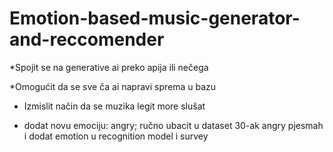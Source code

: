 # Emotion-based-music-generator-and-reccomender
*Spojit se na generative ai preko apija ili nečega

*Omogućit da se sve ča ai napravi sprema u bazu

* Izmislit način da se muzika legit more slušat

* dodat novu emociju: angry; ručno ubacit u dataset 30-ak angry pjesmah i dodat emotion u recognition model i survey
